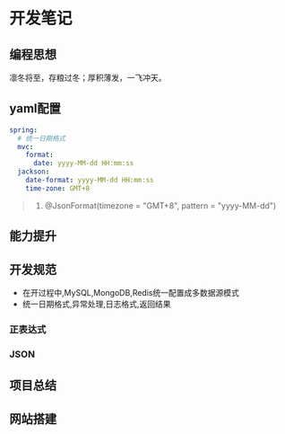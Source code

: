 # 开发笔记

## 编程思想

凛冬将至，存粮过冬；厚积薄发，一飞冲天。

## yaml配置

```yaml
spring:
  # 统一日期格式
  mvc:
    format:
      date: yyyy-MM-dd HH:mm:ss
  jackson:
    date-format: yyyy-MM-dd HH:mm:ss
    time-zone: GMT+8
```

> 1. @JsonFormat(timezone = "GMT+8", pattern = "yyyy-MM-dd")

## 能力提升



## 开发规范

* 在开过程中,MySQL,MongoDB,Redis统一配置成多数据源模式
* 统一日期格式,异常处理,日志格式,返回结果

### 正表达式

### JSON

## 项目总结

## 网站搭建